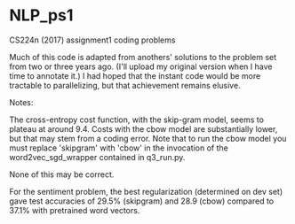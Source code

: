 # NLP_ps1
CS224n (2017) assignment1 coding problems

Much of this code is adapted from anothers' solutions to the problem set from two or three years ago.  (I'll upload my original version when I have time to annotate it.)  I had hoped that the instant code would be more tractable to parallelizing, but that achievement remains elusive. 

Notes:

The cross-entropy cost function, with the skip-gram model, seems to plateau at around 9.4.  Costs with the cbow model are substantially lower, but that may stem from a coding error.  Note that  to run the cbow model you must replace 'skipgram' with 'cbow' in the invocation of the  word2vec_sgd_wrapper contained in q3_run.py.

None of this may be correct.

For the sentiment problem, the best regularization (determined on dev set) gave test accuracies of 29.5% (skipgram) and 28.9 (cbow) compared to 37.1%  with pretrained word vectors.  


